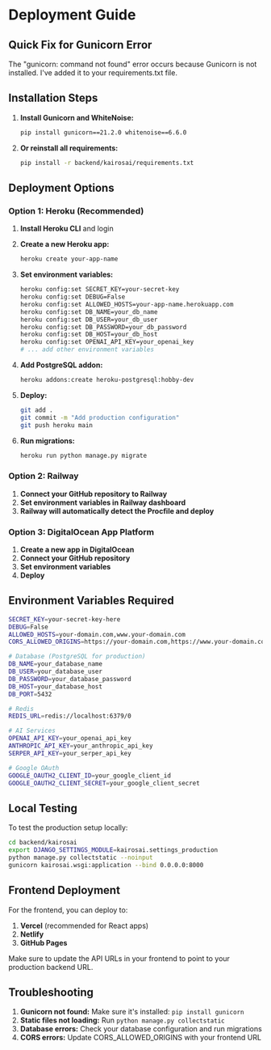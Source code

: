# Deployment Guide

## Quick Fix for Gunicorn Error

The "gunicorn: command not found" error occurs because Gunicorn is not installed. I've added it to your requirements.txt file.

## Installation Steps

1. **Install Gunicorn and WhiteNoise:**
   ```bash
   pip install gunicorn==21.2.0 whitenoise==6.6.0
   ```

2. **Or reinstall all requirements:**
   ```bash
   pip install -r backend/kairosai/requirements.txt
   ```

## Deployment Options

### Option 1: Heroku (Recommended)

1. **Install Heroku CLI** and login
2. **Create a new Heroku app:**
   ```bash
   heroku create your-app-name
   ```

3. **Set environment variables:**
   ```bash
   heroku config:set SECRET_KEY=your-secret-key
   heroku config:set DEBUG=False
   heroku config:set ALLOWED_HOSTS=your-app-name.herokuapp.com
   heroku config:set DB_NAME=your_db_name
   heroku config:set DB_USER=your_db_user
   heroku config:set DB_PASSWORD=your_db_password
   heroku config:set DB_HOST=your_db_host
   heroku config:set OPENAI_API_KEY=your_openai_key
   # ... add other environment variables
   ```

4. **Add PostgreSQL addon:**
   ```bash
   heroku addons:create heroku-postgresql:hobby-dev
   ```

5. **Deploy:**
   ```bash
   git add .
   git commit -m "Add production configuration"
   git push heroku main
   ```

6. **Run migrations:**
   ```bash
   heroku run python manage.py migrate
   ```

### Option 2: Railway

1. **Connect your GitHub repository to Railway**
2. **Set environment variables in Railway dashboard**
3. **Railway will automatically detect the Procfile and deploy**

### Option 3: DigitalOcean App Platform

1. **Create a new app in DigitalOcean**
2. **Connect your GitHub repository**
3. **Set environment variables**
4. **Deploy**

## Environment Variables Required

```bash
SECRET_KEY=your-secret-key-here
DEBUG=False
ALLOWED_HOSTS=your-domain.com,www.your-domain.com
CORS_ALLOWED_ORIGINS=https://your-domain.com,https://www.your-domain.com

# Database (PostgreSQL for production)
DB_NAME=your_database_name
DB_USER=your_database_user
DB_PASSWORD=your_database_password
DB_HOST=your_database_host
DB_PORT=5432

# Redis
REDIS_URL=redis://localhost:6379/0

# AI Services
OPENAI_API_KEY=your_openai_api_key
ANTHROPIC_API_KEY=your_anthropic_api_key
SERPER_API_KEY=your_serper_api_key

# Google OAuth
GOOGLE_OAUTH2_CLIENT_ID=your_google_client_id
GOOGLE_OAUTH2_CLIENT_SECRET=your_google_client_secret
```

## Local Testing

To test the production setup locally:

```bash
cd backend/kairosai
export DJANGO_SETTINGS_MODULE=kairosai.settings_production
python manage.py collectstatic --noinput
gunicorn kairosai.wsgi:application --bind 0.0.0.0:8000
```

## Frontend Deployment

For the frontend, you can deploy to:

1. **Vercel** (recommended for React apps)
2. **Netlify**
3. **GitHub Pages**

Make sure to update the API URLs in your frontend to point to your production backend URL.

## Troubleshooting

1. **Gunicorn not found:** Make sure it's installed: `pip install gunicorn`
2. **Static files not loading:** Run `python manage.py collectstatic`
3. **Database errors:** Check your database configuration and run migrations
4. **CORS errors:** Update CORS_ALLOWED_ORIGINS with your frontend URL
